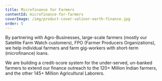 ```yaml
---
title: Microfinance for Farmers
contentId: microfinance-for-farmers
coverImage: /img/product-cover-valinor-earth-finance.jpg
order: 5
---
```


By partnering with Agro-Businesses, large-scale farmers (mostly our Satellite Farm Watch customers), FPO (Farmer Producers Organizations), we help individual farmers and farm gig-workers with short-term (microfinance) loans.

We are building a credit-score system for the under-served, un-banked farmers to extend our finance outreach to the 120+ Million Indian farmers, and the other 145+ Million Agricultural Laborers.
